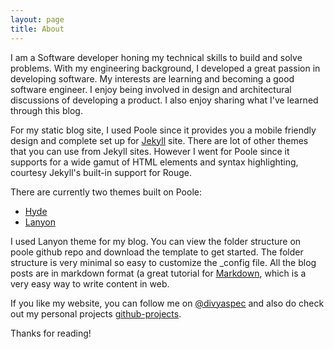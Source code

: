 ```yaml
---
layout: page
title: About
---
```


I am a Software developer honing my technical skills to build and solve problems. With my engineering background, I developed a great passion in developing software. My interests are learning and becoming a good software engineer. I enjoy being involved in design and architectural discussions of developing a product. I also enjoy sharing what I've learned through this blog. 

For my static blog site, I used Poole since it provides you a mobile friendly design and complete set up for [Jekyll](http://jekyllrb.com) site. There are lot of other themes that you can use from Jekyll sites. However I went for Poole since it supports for a wide gamut of HTML elements and syntax highlighting, courtesy Jekyll's built-in support for Rouge.

There are currently two themes built on Poole:

* [Hyde](http://hyde.getpoole.com)
* [Lanyon](http://lanyon.getpoole.com)

I used Lanyon theme for my blog. You can view the folder structure on poole github repo and download the template to get started. The folder structure is very minimal so easy to customize the \_config file. All the blog posts are in markdown format (a great tutorial for [Markdown](http://daringfireball.net/projects/markdown/), which is a very easy way to write content in web.

If you like my website, you can follow me on [@divyaspec](https://twitter.com/divyaspec) and also do check out my personal projects [github-projects](https://github.com/divyaspec).


Thanks for reading!
